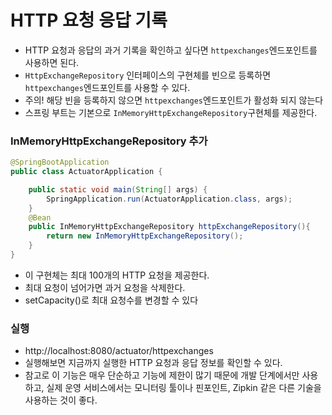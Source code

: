 # HTTP 요청 응답 기록

- HTTP 요청과 응답의 과거 기록을 확인하고 싶다면 ``httpexchanges``엔드포인트를 사용하면 된다.
- ``HttpExchangeRepository`` 인터페이스의 구현체를 빈으로 등록하면 ``httpexchanges``엔드포인트를 사용할 수 있다.
- 주의! 해당 빈을 등록하지 않으면 ``httpexchanges``엔드포인트가 활성화 되지 않는다
- 스프링 부트는 기본으로 ``InMemoryHttpExchangeRepository``구현체를 제공한다.

### InMemoryHttpExchangeRepository 추가

```java
@SpringBootApplication
public class ActuatorApplication {

    public static void main(String[] args) {
        SpringApplication.run(ActuatorApplication.class, args);
    }
    @Bean
    public InMemoryHttpExchangeRepository httpExchangeRepository(){
        return new InMemoryHttpExchangeRepository();
    }
}
```
- 이 구현체는 최대 100개의 HTTP 요청을 제공한다.
- 최대 요청이 넘어가면 과거 요청을 삭제한다.
- setCapacity()로 최대 요청수를 변경할 수 있다

### 실행

- http://localhost:8080/actuator/httpexchanges
- 실행해보면 지금까지 실행한 HTTP 요청과 응답 정보를 확인할 수 있다.
- 참고로 이 기능은 매우 단순하고 기능에 제한이 많기 때문에 개발 단계에서만 사용하고, 실제 운영 서비스에서는 모니터링 툴이나 
  핀포인트, Zipkin 같은 다른 기술을 사용하는 것이 좋다.

